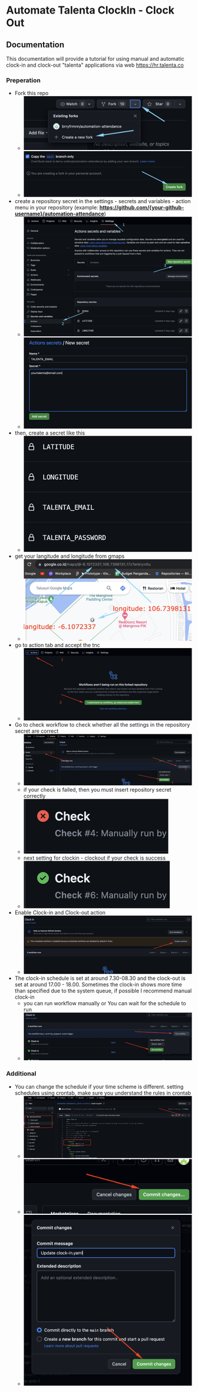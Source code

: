 
# Automate Talenta ClockIn - Clock Out

## Documentation
This documentation will provide a tutorial for using manual and automatic clock-in and clock-out "talenta" applications via web https://hr.talenta.co

### Preperation

- Fork this repo
	- ![fork repo](./images/ss/1.png)
	- ![fork repo](./images/ss/2.png)
- create a repository secret in the settings - secrets and variables - action menu in your repository (example: **https://github.com/{your-github-username}/automation-attendance**)
	- ![creating repository secret](./images/ss/3.png)
	- ![creating repository secret 2 ](./images/ss/6.png)
- then, create a secret like this
	- ![creating repository secret 2](./images/ss/4.png)
- get your langitude and longitude from gmaps
	- ![pointing lat long from gmpas](./images/ss/5.png)
- go to action tab and accept the tnc
	- ![accept tnc action](./images/ss/7.png)
- Go to check workflow to check whether all the settings in the repository secret are correct
	- ![check action](./images/ss/8.png)
	- if your check is failed, then you must insert repository secret correctly
	- ![success](./images/ss/10.png)
	- next setting for clockin - clockout if your check is success
	- ![success](./images/ss/9.png)
- Enable Clock-in and Clock-out action
	- ![success](./images/ss/11.png)
- The clock-in schedule is set at around 7.30-08.30 and the clock-out is set at around 17.00 - 18.00. Sometimes the clock-in shows more time than specified due to the system queue, if possible I recommend manual clock-in
	- you can run workflow manually or You can wait for the schedule to run
	- ![success](./images/ss/12.png)

### Additional
- You can change the schedule if your time scheme is different. setting schedules using crontab, make sure you understand the rules in crontab
	- ![edit scheduler](./images/ss/13.png)
    - ![edit scheduler](./images/ss/14.png)
    - ![edit scheduler](./images/ss/15.png)
